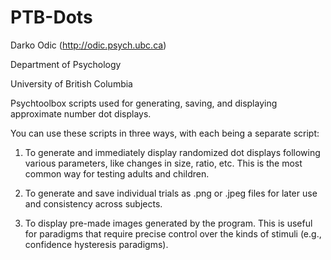 # PTB-Dots
Darko Odic (http://odic.psych.ubc.ca)

Department of Psychology

University of British Columbia

Psychtoolbox scripts used for generating, saving, and displaying approximate number dot displays.

You can use these scripts in three ways, with each being a separate script:

1. To generate and immediately display randomized dot displays following various parameters, like changes in size, ratio, etc. This is the most common way for testing adults and children. 

2. To generate and save individual trials as .png or .jpeg files for later use and consistency across subjects. 

3. To display pre-made images generated by the program. This is useful for paradigms that require precise control over the kinds of stimuli (e.g., confidence hysteresis paradigms). 


